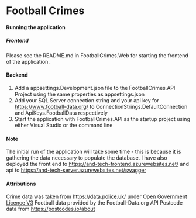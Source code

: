 ﻿# Football Crimes

#### Running the application

##### Frontend
Please see the README.md in FootballCrimes.Web for starting the frontend of the application.

#### Backend
1. Add a appsettings.Development.json file to the FootballCrimes.API Project using the same properties as appsettings.json
2. Add your SQL Server connection string and your api key for https://www.football-data.org/ to ConnectionStrings.DefaultConnection and ApiKeys.FootballData respectively
3. Start the application with FootballCrimes.API as the startup project using either Visual Studio or the command line

#### Note
The initial run of the application will take some time - this is because it is gathering the data necessary to populate the database.
I have also deployed the front end to https://and-tech-frontend.azurewebsites.net/ and api to https://and-tech-server.azurewebsites.net/swagger

#### Attributions
Crime data was taken from https://data.police.uk/ under [Open Government Licence V3](https://www.nationalarchives.gov.uk/doc/open-government-licence/version/3/)
Football data provided by the Football-Data.org API
Postcode data from https://postcodes.io/about

